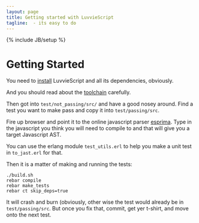 ```yaml
---
layout: page
title: Getting started with LuvvieScript
tagline:  - its easy to do
---
```

{% include JB/setup %}

Getting Started
===============

You need to <a href="install.html">install</a> LuvvieScript and all its dependencies, obviously.

And you should read about the <a href="toolchain.html">toolchain</a> carefully.

Then got into ``test/not_passing/src/`` and have a good nosey around. Find a test you want to make pass and copy it into ``test/passing/src``.

Fire up browser and point it to the online javascript parser <a href="http://esprima.org/demo/parse">esprima</a>. Type in the javascript you think you will need to compile to and that will give you a target Javascript AST.

You can use the erlang module ``test_utils.erl`` to help you make a unit test in ``to_jast.erl`` for that.

Then it is a matter of making and running the tests:
```
./build.sh
rebar compile
rebar make_tests
rebar ct skip_deps=true
```

It will crash and burn (obviously, other wise the test would already be in ``test/passing/src``. But once you fix that, commit, get yer t-shirt, and move onto the next test.